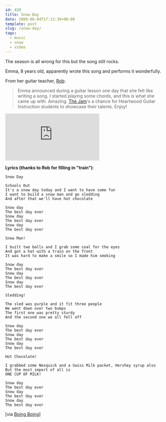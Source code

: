```yaml
---
id: 420
title: Snow Day
date: 2009-08-04T17:13:39+00:00
template: post
slug: /snow-day/
tags:
  - music
  - snow
  - video
---
```


The season is all wrong for this but the song still rocks.

Emma, 8 years old, apparently wrote this song and performs it wonderfully.

From her guitar teacher, [Rob](http://www.heartwoodguitar.com/WordPressBlog/):

> Emma announced during a guitar lesson one day that she felt like writing a
> song. I started playing some chords, and this is what she came up with.
> Amazing. [The Jam](http://www.heartwoodguitar.com/2009springcsjvids.htm)'s a
> chance for Heartwood Guitar Instruction students to showcase their talents.
> Enjoy!

<iframe src="https://www.youtube.com/embed/kUPL5j9zmoc?rel=0" frameborder="0" allow="autoplay; encrypted-media" allowfullscreen></iframe>

**Lyrics (thanks to Rob for filling in "train")**:

```
Snow Day

Schools Out
It's a snow day today and I want to have some fun
I want to build a snow man and go sledding
And after that we'll have hot chocolate

Snow day
The best day ever
Snow day
The best day ever
Snow day
The best day ever

Snow Man!

I built two balls and I grab some coal for the eyes
And got a hat with a train on the front
It was hard to make a smile so I made him smoking

Snow day
The best day ever
Snow day
The best day ever
Snow day
The best day ever

Sledding!

The sled was purple and it fit three people
We went down over two bumps
The first one was pretty sturdy
And the second one we all fell off

Snow day
The best day ever
Snow day
The best day ever
Snow day
The best day ever

Hot Chocolate!

I grabbed some Nesquick and a Swiss Milk packet, Hershey syrup also
But the most import of all is
ONE CUP OF MILK!

Snow day
The best day ever
Snow day
The best day ever
Snow day
The best day ever
```

\[via
[Boing Boing](http://www.boingboing.net/2009/08/03/snow-day-by-emma-8-y.html)\]
